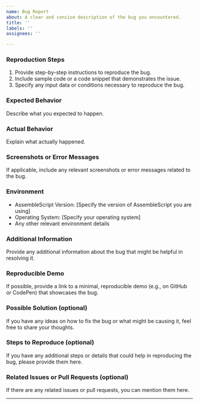 ```yaml
---
name: Bug Report
about: A clear and concise description of the bug you encountered.
title: ''
labels: ''
assignees: ''

---
```


### Reproduction Steps
1. Provide step-by-step instructions to reproduce the bug.
2. Include sample code or a code snippet that demonstrates the issue.
3. Specify any input data or conditions necessary to reproduce the bug.

### Expected Behavior
Describe what you expected to happen.

### Actual Behavior
Explain what actually happened.

### Screenshots or Error Messages
If applicable, include any relevant screenshots or error messages related to the bug.

### Environment
- AssembleScript Version: [Specify the version of AssembleScript you are using]
- Operating System: [Specify your operating system]
- Any other relevant environment details

### Additional Information
Provide any additional information about the bug that might be helpful in resolving it.

### Reproducible Demo
If possible, provide a link to a minimal, reproducible demo (e.g., on GitHub or CodePen) that showcases the bug.

### Possible Solution (optional)
If you have any ideas on how to fix the bug or what might be causing it, feel free to share your thoughts.

### Steps to Reproduce (optional)
If you have any additional steps or details that could help in reproducing the bug, please provide them here.

### Related Issues or Pull Requests (optional)
If there are any related issues or pull requests, you can mention them here.

---
